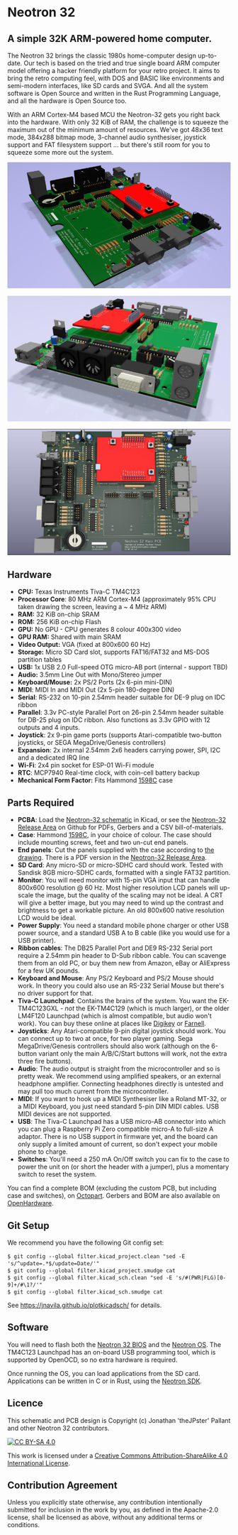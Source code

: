 # Neotron 32

## A simple 32K ARM-powered home computer.

The Neotron 32 brings the classic 1980s home-computer design up-to-date. Our tech is based on the tried and true single board ARM computer model offering a hacker friendly platform for your retro project. It aims to bring the retro computing feel, with DOS and BASIC like environments and semi-modern interfaces, like SD cards and SVGA. And all the system software is Open Source and written in the Rust Programming Language, and all the hardware is Open Source too.

With an ARM Cortex-M4 based MCU the Neotron-32 gets you right back into the hardware. With only 32 KiB of RAM, the challenge is to squeeze the maximum out of the minimum amount of resources. We've got 48x36 text mode, 384x288 bitmap mode, 3-channel audio synthesiser, joystick support and FAT filesystem support ... but there's still room for you to squeeze some more out the system.

![Right Hand View](./neotron-32-a.jpg)

![Left Hand View](./neotron-32-b.jpg)

![Top View](./neotron-32-c.jpg)

## Hardware

  - **CPU:** Texas Instruments Tiva-C TM4C123
  - **Processor Core**: 80 MHz ARM Cortex-M4 (approximately 95% CPU taken drawing the screen, leaving a ~ 4 MHz ARM)
  - **RAM:** 32 KiB on-chip SRAM
  - **ROM:** 256 KiB on-chip Flash
  - **GPU:** No GPU - CPU generates 8 colour 400x300 video
  - **GPU RAM:** Shared with main SRAM
  - **Video Output:** VGA (fixed at 800x600 60 Hz)
  - **Storage:** Micro SD Card slot, supports FAT16/FAT32 and MS-DOS partition tables
  - **USB:** 1x USB 2.0 Full-speed OTG micro-AB port (internal - support TBD)
  - **Audio:** 3.5mm Line Out with Mono/Stereo jumper
  - **Keyboard/Mouse:** 2x PS/2 Ports (2x 6-pin mini-DIN)
  - **MIDI**: MIDI In and MIDI Out (2x 5-pin 180-degree DIN)
  - **Serial**: RS-232 on 10-pin 2.54mm header suitable for DE-9 plug on IDC ribbon
  - **Parallel**: 3.3v PC-style Parallel Port on 26-pin 2.54mm header suitable for DB-25 plug on IDC ribbon. Also functions as 3.3v GPIO with 12 outputs and 4 inputs.
  - **Joystick**: 2x 9-pin game ports (supports Atari-compatible two-button joysticks, or SEGA MegaDrive/Genesis controllers)
  - **Expansion**: 2x internal 2.54mm 2x6 headers carrying power, SPI, I2C and a dedicated IRQ line
  - **Wi-Fi**: 2x4 pin socket for ESP-01 Wi-Fi module
  - **RTC**: MCP7940 Real-time clock, with coin-cell battery backup
  - **Mechanical Form Factor:** Fits Hammond [1598C] case

[1598C]: ./datasheets/Hammond%201598C.pdf

## Parts Required

  - **PCBA**: Load the [Neotron-32 schematic](./neotron-32.sch) in Kicad, or see the [Neotron-32 Release Area] on Github for PDFs, Gerbers and a CSV bill-of-materials.
  - **Case**: Hammond [1598C], in your choice of colour. The case should include mounting screws, feet and two un-cut end panels.
  - **End panels**: Cut the panels supplied with the case according to [the drawing](./endpanels/endpanels.dxf). There is a PDF version in the [Neotron-32 Release Area].
  - **SD Card**: Any micro-SD or micro-SDHC card should work. Tested with Sandisk 8GB micro-SDHC cards, formatted with a single FAT32 partition.
  - **Monitor**: You will need monitor with 15-pin VGA input that can handle 800x600 resolution @ 60 Hz. Most higher resolution LCD panels will up-scale the image, but the quality of the scaling may not be ideal. A CRT will give a better image, but you may need to wind up the contrast and brightness to get a workable picture. An old 800x600 native resolution LCD would be ideal.
  - **Power Supply**: You need a standard mobile phone charger or other USB power source, and a standard USB A to B cable (like you would use for a USB printer).
  - **Ribbon cables**: The DB25 Parallel Port and DE9 RS-232 Serial port require a 2.54mm pin header to D-Sub ribbon cable. You can scavenge them from an old PC, or buy them new from Amazon, eBay or AliExpress for a few UK pounds.
  - **Keyboard and Mouse**: Any PS/2 Keyboard and PS/2 Mouse should work. In theory you could also use an RS-232 Serial Mouse but there's no driver support for that.
  - **Tiva-C Launchpad**: Contains the brains of the system. You want the EK-TM4C123GXL - *not* the EK-TM4C129 (which is much larger), or the older LM4F120 Launchpad (which is almost compatible, but audio won't work). You can buy these online at places like [Digikey](https://www.digikey.co.uk/products/en?keywords=296-35760-ND) or [Farnell](https://uk.farnell.com/texas-instruments/ek-tm4c123gxl/launchpad-tiva-c-evaluation-kit/dp/3126091).
  - **Joysticks**: Any Atari-compatible 9-pin digital joystick should work. You can connect up to two at once, for two player gaming. Sega MegaDrive/Genesis controllers should also work (although on the 6-button variant only the main A/B/C/Start buttons will work, not the extra three fire buttons).
  - **Audio**: The audio output is straight from the microcontroller and so is pretty weak. We recommend using amplified speakers, or an external headphone amplifier. Connecting headphones directly is untested and may pull too much current from the microcontroller.
  - **MIDI**: If you want to hook up a MIDI Synthesiser like a Roland MT-32, or a MIDI Keyboard, you just need standard 5-pin DIN MIDI cables. USB MIDI devices are not supported.
  - **USB**: The Tiva-C Launchpad has a USB micro-AB connector into which you can plug a Raspberry Pi Zero compatible micro-A to full-size A adaptor. There is no USB support in firmware yet, and the board can only supply a limited amount of current, so don't expect your mobile phone to charge.
  - **Switches**: You'll need a 250 mA On/Off switch you can fix to the case to power the unit on (or short the header with a jumper), plus a momentary switch to reset the system.

You can find a complete BOM (excluding the custom PCB, but including case and switches), on [Octopart]. Gerbers and BOM are also available on [OpenHardware].


[Neotron-32 Release Area]: https://github.com/Neotron-Compute/Neotron-32-Hardware/releases
[Octopart]: https://octopart.com/bom-tool/nj44p0Ic
[OpenHardware]: https://www.openhardware.io/view/783/Neotron-32

## Git Setup

We recommend you have the following Git config set:

```console
$ git config --global filter.kicad_project.clean "sed -E 's/^update=.*$/update=Date/'"
$ git config --global filter.kicad_project.smudge cat
$ git config --global filter.kicad_sch.clean "sed -E 's/#(PWR|FLG)[0-9]+/#\1?/'"
$ git config --global filter.kicad_sch.smudge cat
```

See https://jnavila.github.io/plotkicadsch/ for details.

## Software

You will need to flash both the [Neotron 32 BIOS](https://github.com/neotron-compute/Neotron-32-BIOS) and the [Neotron OS](https://github.com/neotron-compute/Neotron-OS). The TM4C123 Launchpad has an on-board USB programming tool, which is supported by OpenOCD, so no extra hardware is required.

Once running the OS, you can load applications from the SD card. Applications can be written in C or in Rust, using the [Neotron SDK](https://github.com/neotron-compute/Neotron-SDK).

## Licence

This schematic and PCB design is Copyright (c) Jonathan 'theJPster' Pallant and other Neotron 32 contributors.

[![CC BY-SA 4.0](https://i.creativecommons.org/l/by-sa/4.0/88x31.png)](http://creativecommons.org/licenses/by-sa/4.0/)

This work is licensed under a [Creative Commons Attribution-ShareAlike 4.0 International License](http://creativecommons.org/licenses/by-sa/4.0/).

## Contribution Agreement

Unless you explicitly state otherwise, any contribution intentionally submitted for inclusion in the work by you, as defined in the Apache-2.0 license, shall be licensed as above, without any additional terms or conditions.
